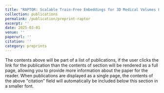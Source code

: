 ```yaml
---
title: "RAPTOR: Scalable Train-Free Embeddings for 3D Medical Volumes Leveraging Pretrained 2D Foundation Models"
collection: publications
permalink: /publication/preprint-raptor
excerpt: ''
date: 2025-03-01
venue: ''
paperurl: ''
citation: ''
category: preprints
---
```


The contents above will be part of a list of publications, if the user clicks the link for the publication than the contents of section will be rendered as a full page, allowing you to provide more information about the paper for the reader. When publications are displayed as a single page, the contents of the above "citation" field will automatically be included below this section in a smaller font.
